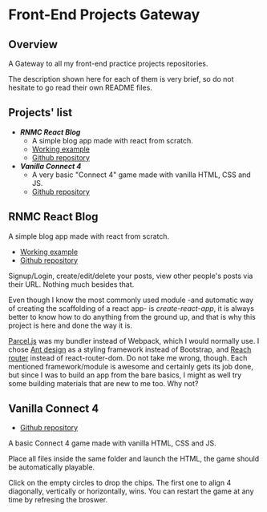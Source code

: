 Front-End Projects Gateway
====================================

Overview
------------------------------------
A Gateway to all my front-end practice projects repositories.

The description shown here for each of them is very brief, so do not hesitate to go read their own README files.

Projects' list
------------------------------------
- ***RNMC React Blog***
  - A simple blog app made with react from scratch.
  - [Working example](https://rnmcreactblog.web.app/)
  - [Github repository](https://github.com/RenzoMurinaCadierno/React-RNMCReactBlog)
- ***Vanilla Connect 4***
  - A very basic "Connect 4" game made with vanilla HTML, CSS and JS.
  - [Github repository](https://github.com/RenzoMurinaCadierno/VanillaConnect4)

RNMC React Blog
------------------------------------
A simple blog app made with react from scratch.

- [Working example](https://rnmcreactblog.web.app/)
- [Github repository](https://github.com/RenzoMurinaCadierno/React-RNMCReactBlog)

Signup/Login, create/edit/delete your posts, view other people's posts via their URL. Nothing much besides that.

Even though I know the most commonly used module -and automatic way of creating the scaffolding of a react app- is *create-react-app*, it is always better to know how to do anything from the ground up, and that is why this project is here and done the way it is.

[Parcel.js](https://parceljs.org/) was my bundler instead of Webpack, which I would normally use. I chose [Ant design](https://ant.design/) as a styling framework instead of Bootstrap, and [Reach router](https://reach.tech/router) instead of react-router-dom. Do not take me wrong, though. Each mentioned framework/module is awesome and certainly gets its job done, but since I was to build an app from the bare basics, I might as well try some building materials that are new to me too. Why not?

Vanilla Connect 4
------------------------------------
- [Github repository](https://github.com/RenzoMurinaCadierno/VanillaConnect4)

A basic Connect 4 game made with vanilla HTML, CSS and JS.

Place all files inside the same folder and launch the HTML, the game should be automatically playable.

Click on the empty circles to drop the chips. The first one to align 4 diagonally, vertically or horizontally, wins. You can restart the game at any time by refresing the broswer.